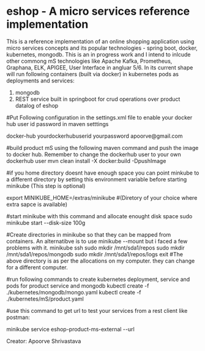 # eshop - A micro services reference implementation
This is a reference implementation of an online shopping application using micro services concepts and its popular technologies - spring boot, docker, kubernetes, mongodb. This is an in progress work and I intend to inlcude other commong mS technologies like Apache Kafka, Prometheus, Graphana, ELK, APIGEE, User Interface in angluar 5/6. In its current shape will run following containers (built via docker) in kubernetes pods as deployments and services:
1. mongodb
2. REST service built in springboot for crud operations over product datalog of eshop



#Put Following configuration in the settings.xml file to enable your docker hub user id password in maven setttings

<server>
  <id>docker-hub</id>
  <username>yourdockerhubuserid</username>
  <password>yourpassword</password>
  <configuration>
    <email>apoorve@gmail.com</email>
  </configuration>
</server>

#build product mS using the following maven command and push the image to docker hub. Remember to change the dockerhub user to your own dockerhub user
mvn clean install -X docker:build -DpushImage

#if you home directory doesnt have enough space you can point minkube to a different directory by setting this environment variable before starting minikube (This step is optional)

export MINIKUBE_HOME=/extras/minikube #(Diretory of your choice where extra sapce is available)

#start minikube with this command and allocate enought disk space
sudo minikube start --disk-size 100g

#Create directories in minikube so that they can be mapped from containers. An alternatibve is to use minikube --mount but i faced a few problems with it. 
minikube ssh
sudo mkdir /mnt/sda1/repos
sudo mkdir /mnt/sda1/repos/mongodb
sudo mkdir /mnt/sda1/repos/logs
exit
#The above directory is as per the allocations on my computer. they can change for a different computer.

#run following commands to create kubernetes deployment, service and pods for product service and mongodb
kubectl create -f ./kubernetes/mongodb/mongo.yaml
kubectl create -f ./kubernetes/mS/product.yaml

#use this command to get url to test your services from a rest client like postman:

minikube service eshop-product-ms-external --url


Creator: Apoorve Shrivastava
